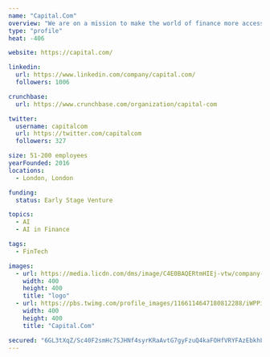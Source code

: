 ```yaml
---
name: "Capital.Com"
overview: "We are on a mission to make the world of finance more accessible, engaging and useful."
type: "profile"
heat: -406

website: https://capital.com/

linkedin:
  url: https://www.linkedin.com/company/capital.com/
  followers: 1006

crunchbase:
  url: https://www.crunchbase.com/organization/capital-com

twitter:
  username: capitalcom
  url: https://twitter.com/capitalcom
  followers: 327

size: 51-200 employees
yearFounded: 2016
locations:
  - London, London

funding:
  status: Early Stage Venture

topics:
  - AI
  - AI in Finance

tags:
  - FinTech

images:
  - url: https://media.licdn.com/dms/image/C4E0BAQERtmHIEj-vtw/company-logo_400_400/0?e=1582761600&v=beta&t=KpeGG8fxXERd_1w75UNVRwqqXgFbwqqvKAcXrero0-4
    width: 400
    height: 400
    title: "logo"
  - url: https://pbs.twimg.com/profile_images/1166114647180812288/iWPPi_wm_400x400.png
    width: 400
    height: 400
    title: "Capital.Com"

secured: "6GL3tXqZ/Sc40F2smHc7SJHNf4syrKRaAvtG7gyFzuQ4kaFOHfVRYFAzEbkhL15ijb/2GIFaU/OBjnsmpriunvr9A+gaoWBtsxeVid2kDmhZhg+wk4mxUj+BxTg7SSDuRfpBWk4OFZtA8hgM1k3xDhwdXb+YxTMKGjboi50gfld9uijAn6wGALVYWITPFBaMDkhQ7H09mYIQeRsW9vGLdzDDSguzaW1Nf9fdxtYvD/mpXzzwEiohSJ+dO+l48fPV1nknOo3wigeF6aH6vVNHubeRaRpS1fba0LYAANRFauUGaU0NZcO9NibUQJgiqZOP;tQVcnPyiqK9u72Usvoe67w=="
---
```


